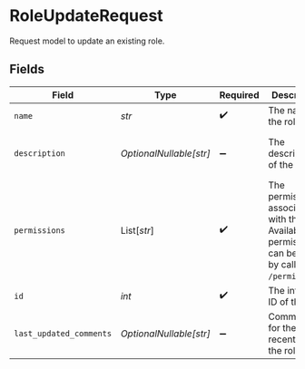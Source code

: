 # RoleUpdateRequest

Request model to update an existing role.


## Fields

| Field                                                                                                       | Type                                                                                                        | Required                                                                                                    | Description                                                                                                 | Example                                                                                                     |
| ----------------------------------------------------------------------------------------------------------- | ----------------------------------------------------------------------------------------------------------- | ----------------------------------------------------------------------------------------------------------- | ----------------------------------------------------------------------------------------------------------- | ----------------------------------------------------------------------------------------------------------- |
| `name`                                                                                                      | *str*                                                                                                       | :heavy_check_mark:                                                                                          | The name of the role.                                                                                       | prompt_engineer                                                                                             |
| `description`                                                                                               | *OptionalNullable[str]*                                                                                     | :heavy_minus_sign:                                                                                          | The description of the role.                                                                                | Role for users who can fetch and change prompts                                                             |
| `permissions`                                                                                               | List[*str*]                                                                                                 | :heavy_check_mark:                                                                                          | The permissions associated with the role. Available permissions can be found by calling `GET /permissions`. | [<br/>"prompts_read",<br/>"prompts_write",<br/>"prompts_delete"<br/>]                                       |
| `id`                                                                                                        | *int*                                                                                                       | :heavy_check_mark:                                                                                          | The internal ID of the role.                                                                                | 1                                                                                                           |
| `last_updated_comments`                                                                                     | *OptionalNullable[str]*                                                                                     | :heavy_minus_sign:                                                                                          | Comments for the most recent edit to the role.                                                              | Updated to add delete permission                                                                            |